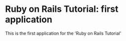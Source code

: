 # Ruby on Rails Tutorial: first application

This is the first application for the 'Ruby on Rails Tutorial'